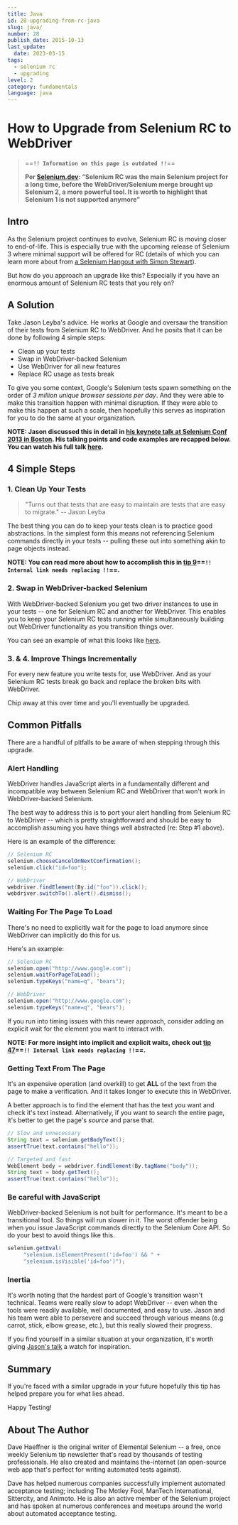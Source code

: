 ```yaml
---
title: Java
id: 28-upgrading-from-rc-java
slug: java/
number: 28
publish_date: 2015-10-13
last_update:
  date: 2023-03-15
tags:
  - selenium rc
  - upgrading
level: 2
category: fundamentals
language: java
---
```


# How to Upgrade from Selenium RC to WebDriver

>==**`!! Information on this page is outdated !!`**==
>
>__Per [Selenium.dev](https://www.selenium.dev/documentation/legacy/selenium_1/): “Selenium RC was the main Selenium project for a long time, before the WebDriver/Selenium merge brought up Selenium 2, a more powerful tool. It is worth to highlight that Selenium 1 is not supported anymore”__

## Intro

As the Selenium project continues to evolve, Selenium RC is moving closer to end-of-life. This is especially true with the upcoming release of Selenium 3 where minimal support will be offered for RC (details of which you can learn more about from [a Selenium Hangout with Simon Stewart](http://seleniumhq.wordpress.com/2013/10/09/selenium-hangout-2-recap/)).

But how do you approach an upgrade like this? Especially if you have an enormous amount of Selenium RC tests that you rely on?

## A Solution

Take Jason Leyba's advice. He works at Google and oversaw the transition of their tests from Selenium RC to WebDriver. And he posits that it can be done by following 4 simple steps:  

+ Clean up your tests  
+ Swap in WebDriver-backed Selenium  
+ Use WebDriver for all new features  
+ Replace RC usage as tests break  

To give you some context, Google's Selenium tests spawn something on the order of _3 million unique browser sessions per day_. And they were able to make this transition happen with minimal disruption. If they were able to make this happen at such a scale, then hopefully this serves as inspiration for you to do the same at your organization.

__NOTE: Jason discussed this in detail in [his keynote talk at Selenium Conf 2013 in Boston](http://www.youtube.com/watch?v=cSLmfegT36A). His talking points and code examples are recapped below. You can watch his full talk [here](http://www.youtube.com/watch?v=cSLmfegT36A).__


## 4 Simple Steps

### 1. Clean Up Your Tests

> "Turns out that tests that are easy to maintain are tests that are easy to migrate." -- Jason Leyba

The best thing you can do to keep your tests clean is to practice good abstractions. In the simplest form this means not referencing Selenium commands directly in your tests -- pulling these out into something akin to page objects instead.

__NOTE: You can read more about how to accomplish this in [tip 9](/tips/9-use-a-base-page-object)==**`!! Internal link needs replacing !!`**==.__

### 2. Swap in WebDriver-backed Selenium

With WebDriver-backed Selenium you get two driver instances to use in your tests -- one for Selenium RC and another for WebDriver. This enables you to keep your Selenium RC tests running while simultaneously building out WebDriver functionality as you transition things over.

You can see an example of what this looks like [here](https://github.com/SeleniumHQ/selenium/wiki/Ruby-Bindings#webdriver-backed-selenium).

### 3. & 4. Improve Things Incrementally

For every new feature you write tests for, use WebDriver. And as your Selenium RC tests break go back and replace the broken bits with WebDriver.

Chip away at this over time and you'll eventually be upgraded.

## Common Pitfalls

There are a handful of pitfalls to be aware of when stepping through this upgrade.

### Alert Handling

WebDriver handles JavaScript alerts in a fundamentally different and incompatible way between Selenium RC and WebDriver that won't work in WebDriver-backed Selenium.

The best way to address this is to port your alert handling from Selenium RC to WebDriver -- which is pretty straightforward and should be easy to accomplish assuming you have things well abstracted (re: Step #1 above).

Here is an example of the difference:

```java
// Selenium RC
selenium.chooseCancelOnNextConfirmation();
selenium.click("id=foo");

// WebDriver
webdriver.findElement(By.id("foo")).click();
webdriver.switchTo().alert().dismiss();
```

### Waiting For The Page To Load

There's no need to explicitly wait for the page to load anymore since WebDriver can implicitly do this for us.

Here's an example:

```java
// Selenium RC
selenium.open("http://www.google.com");
selenium.waitForPageToLoad();
selenium.typeKeys("name=q", "bears");

// WebDriver
selenium.open("http://www.google.com");
selenium.typeKeys("name=q", "bears");
```

If you run into timing issues with this newer approach, consider adding an explicit wait for the element you want to interact with.

__NOTE: For more insight into implicit and explicit waits, check out [tip 47](/tips/47-waiting)==**`!! Internal link needs replacing !!`**==.__

### Getting Text From The Page

It's an expensive operation (and overkill) to get __ALL__ of the text from the page to make a verification. And it takes longer to execute this in WebDriver.

A better approach is to find the element that has the text you want and check it's text instead. Alternatively, if you want to search the entire page, it's better to get the page's _source_ and parse that.

```java
// Slow and unnecessary
String text = selenium.getBodyText();
assertTrue(text.contains("hello"));

// Targeted and fast
WebElement body = webdriver.findElement(By.tagName("body"));
String text = body.getText();
assertTrue(text.contains("hello"));
```

### Be careful with JavaScript

WebDriver-backed Selenium is not built for performance. It's meant to be a transitional tool. So things will run slower in it. The worst offender being when you issue JavaScript commands directly to the Selenium Core API. So do your best to avoid things like this.

```java
selenium.getEval(
     "selenium.isElementPresent('id=foo') && " +
     "selenium.isVisible('id=foo')");
```

### Inertia

It's worth noting that the hardest part of Google's transition wasn't technical. Teams were really slow to adopt WebDriver -- even when the tools were readily available, well documented, and easy to use. Jason and his team were able to persevere and succeed through various means (e.g carrot, stick, elbow grease, etc.), but this really slowed their progress.

If you find yourself in a similar situation at your organization, it's worth giving [Jason's talk](http://www.youtube.com/watch?v=cSLmfegT36A) a watch for inspiration.

## Summary

If you're faced with a similar upgrade in your future hopefully this tip has helped prepare you for what lies ahead.

Happy Testing!

## About The Author

Dave Haeffner is the original writer of Elemental Selenium -- a free, once weekly Selenium tip newsletter that's read by thousands of testing professionals. He also created and maintains the-internet (an open-source web app that's perfect for writing automated tests against).

Dave has helped numerous companies successfully implement automated acceptance testing; including The Motley Fool, ManTech International, Sittercity, and Animoto. He is also an active member of the Selenium project and has spoken at numerous conferences and meetups around the world about automated acceptance testing.
